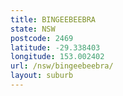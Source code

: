 ```yaml
---
title: BINGEEBEEBRA
state: NSW
postcode: 2469
latitude: -29.338403
longitude: 153.002402
url: /nsw/bingeebeebra/
layout: suburb
---
```


